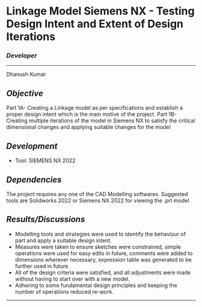 # Linkage Model Siemens NX - Testing Design Intent and Extent of Design Iterations 

### _Developer_
---
Dhanush Kumar

## _Objective_
Part 1A- Creating a Linkage model as per specifications and establish a proper design intent which is the main motive of the project.
Part 1B- Creating multiple iterations of the model in Siemens NX to satisfy the critical dimensional changes and applying suitable changes for the model

## _Development_
* Tool: SIEMENS NX 2022

## _Dependencies_
The project requires any one of the CAD Modelling softwares. 
Suggested tools are Solidworks 2022 or Siemens NX 2022 for viewing the .prt model 

## _Results/Discussions_
* Modelling tools and strategies were used to identify the behaviour of part and apply a suitable design intent.
* Measures were taken to ensure sketches were constrained, simple operations were used for easy edits in future, comments were added to dimensions wherever necessary, 
expression table was generated to be further used in future.
* All of the design criteria were satisfied, and all adjustments were made without having to start over with a new model.
* Adhering to some fundamental design principles and keeping the number of operations reduced re-work.
---


